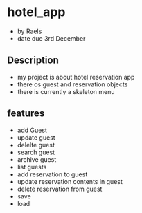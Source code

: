 # hotel_app
- by Raels 
- date due 3rd December


## Description

- my project is about hotel reservation app
- there os guest and reservation objects 
- there is currently a skeleton menu


## features

- add Guest
- update guest
- delelte guest
- search guest
- archive guest
- list guests
- add reservation to guest
- update reservation contents in guest
- delete reservation from guest
- save
- load
